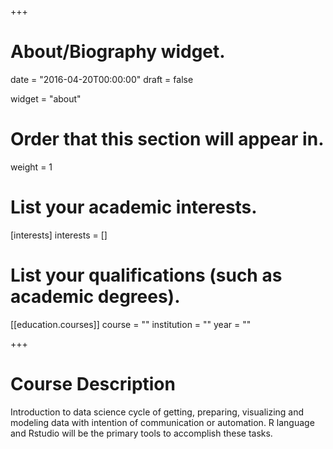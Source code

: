 +++
# About/Biography widget.

date = "2016-04-20T00:00:00"
draft = false

widget = "about"

# Order that this section will appear in.
weight = 1

# List your academic interests.
[interests]
  interests = []

# List your qualifications (such as academic degrees).
[[education.courses]]
  course = ""
  institution = ""
  year = ""

+++

# Course Description

Introduction to data science cycle of getting, preparing, visualizing and modeling data with intention of communication or automation. R language and Rstudio will be the primary tools to accomplish these tasks.



